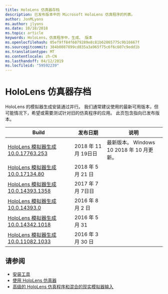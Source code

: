 ```yaml
---
title: HoloLens 仿真器存档
description: 已发布版本中的 Microsoft HoloLens 仿真程序的列表。
author: JonMLyons
ms.author: jlyons
ms.date: 10/18/2018
ms.topic: article
keywords: HoloLens，仿真程序中，生成、 版本
ms.openlocfilehash: 05ef9ff84f6079289e8c81b62865775c9b16667f
ms.sourcegitcommit: 384b0087899cd835a3a965f75c6f6c607c9edd1b
ms.translationtype: MT
ms.contentlocale: zh-CN
ms.lasthandoff: 04/12/2019
ms.locfileid: "59592239"
---
```

# <a name="hololens-emulator-archive"></a>HoloLens 仿真器存档

HoloLens 的模拟器生成安装通过并行。 我们通常建议使用的最新可用版本，但可能情况下，希望或需要测试针对旧的仿真程序的应用。 此页包含指向已发布版本。

|  Build |  发布日期 |  说明 | 
|----------|----------|----------|
|  [HoloLens 模拟器生成 10.0.17763.253](https://go.microsoft.com/fwlink/?linkid=2065980) | 2018 年 11 月 19日日 | 最新版本。 Windows 10 2018 年 10 月更新。 |
|  [HoloLens 模拟器生成 10.0.17134.80](https://go.microsoft.com/fwlink/?linkid=874531) | 2018 年 5 月 21 日 | 
|  [HoloLens 模拟器生成 10.0.14393.1358](https://go.microsoft.com/fwlink/?linkid=852626) |  2017 年 7 月 7日日 |
|  [HoloLens 模拟器生成 10.0.14393.0](http://go.microsoft.com/fwlink/?LinkID=823018) |  2016 年 8 月 2 日 |
|  [HoloLens 模拟器生成 10.0.14342.1018](http://go.microsoft.com/fwlink/?LinkID=823018) |  2016 年 5 月 31 |
|  [HoloLens 模拟器生成 10.0.11082.1033](http://go.microsoft.com/fwlink/?LinkID=724053) |  2016 年 3 月 30 日 |

## <a name="see-also"></a>请参阅
* [安装工具](install-the-tools.md)
* [使用 HoloLens 仿真器](using-the-hololens-emulator.md)
* [高级的 HoloLens 仿真程序和混合的现实模拟器输入](advanced-hololens-emulator-and-mixed-reality-simulator-input.md)
